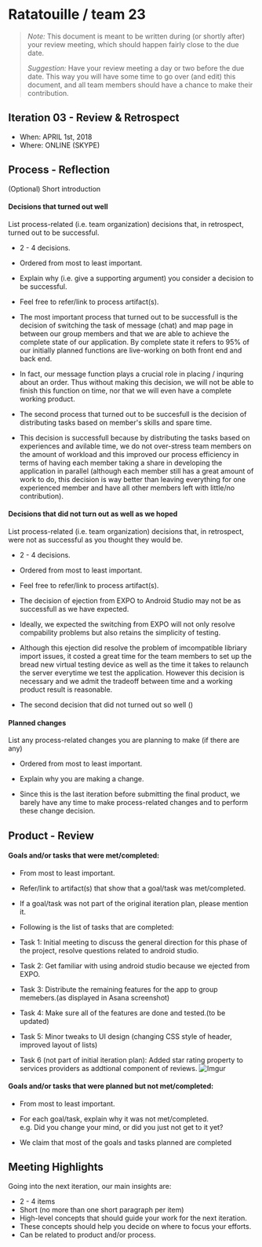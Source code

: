# Ratatouille / team 23

 > _Note:_ This document is meant to be written during (or shortly after) your review meeting, which should happen fairly close to the due date.      
 >      
 > _Suggestion:_ Have your review meeting a day or two before the due date. This way you will have some time to go over (and edit) this document, and all team members should have a chance to make their contribution.


## Iteration 03 - Review & Retrospect

 * When: APRIL 1st, 2018
 * Where: ONLINE (SKYPE)

## Process - Reflection

(Optional) Short introduction

#### Decisions that turned out well

List process-related (i.e. team organization) decisions that, in retrospect, turned out to be successful.


 * 2 - 4 decisions.
 * Ordered from most to least important.
 * Explain why (i.e. give a supporting argument) you consider a decision to be successful.
 * Feel free to refer/link to process artifact(s).

 
* The most important process that turned out to be successfull is the decision of switching the task of message (chat) and map page in between our group members and that we are able to achieve the complete state of our application. By complete state it refers to 95% of our initially planned functions are live-working on both front end and back end. 
* In fact, our message function plays a crucial role in placing / inquring about an order. Thus without making this decision, we will not be able to finish this function on time, nor that we will even have a complete working product.
* The second process that turned out to be succesfull is the decision of distributing tasks based on member's skills and spare time.
* This decision is successfull because by distributing the tasks based on experiences and avilable time, we do not over-stress team members on the amount of workload and this improved our process efficiency in terms of having each member taking a share in developing the application in parallel (although each member still has a great amount of work to do, this decision is way better than leaving everything for one experienced member and have all other members left with little/no contribution).

#### Decisions that did not turn out as well as we hoped

List process-related (i.e. team organization) decisions that, in retrospect, were not as successful as you thought they would be.

 * 2 - 4 decisions.
 * Ordered from most to least important.
 * Feel free to refer/link to process artifact(s).
 
 * The decision of ejection from EXPO to Android Studio may not be as successfull as we have expected.
 * Ideally, we expected the switching from EXPO will not only resolve compability problems but also retains the simplicity of testing.
 * Although this ejection did resolve the problem of imcompatible libriary import issues, it costed a great time for the team members to set up the bread new virtual testing device as well as the time it takes to relaunch the server everytime we test the application. However this decision is necessary and we admit the tradeoff between time and a working product result is reasonable.
 * The second decision that did not turned out so well ()


#### Planned changes

List any process-related changes you are planning to make (if there are any)

 * Ordered from most to least important.
 * Explain why you are making a change.
 
 * Since this is the last iteration before submitting the final product, we barely have any time to make process-related changes and to perform these change decision.


## Product - Review

#### Goals and/or tasks that were met/completed:

 * From most to least important.
 * Refer/link to artifact(s) that show that a goal/task was met/completed.
 * If a goal/task was not part of the original iteration plan, please mention it.
 
 * Following is the list of tasks that are completed:
 * Task 1: Initial meeting to discuss the general direction for this phase of the project, resolve questions related to android studio.
 * Task 2: Get familiar with using android studio because we ejected from EXPO.
 * Task 3: Distribute the remaining features for the app to group memebers.(as displayed in Asana screenshot)
 * Task 4: Make sure all of the features are done and tested.(to be updated)
 * Task 5: Minor tweaks to UI design (changing CSS style of header, improved layout of lists)
 * Task 6 (not part of initial iteration plan): Added star rating property to services providers as addtional component of reviews.
   ![Imgur](https://i.imgur.com/Ply4XaK.png)

#### Goals and/or tasks that were planned but not met/completed:

 * From most to least important.
 * For each goal/task, explain why it was not met/completed.      
   e.g. Did you change your mind, or did you just not get to it yet?
 
 * We claim that most of the goals and tasks planned are completed  

## Meeting Highlights

Going into the next iteration, our main insights are:

 * 2 - 4 items
 * Short (no more than one short paragraph per item)
 * High-level concepts that should guide your work for the next iteration.
 * These concepts should help you decide on where to focus your efforts.
 * Can be related to product and/or process.
